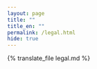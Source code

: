```yaml
---
layout: page
title: ""
title_en: ""
permalink: /legal.html
hide: true
---
```


{% translate_file legal.md %}
